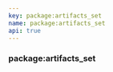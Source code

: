 ```yaml
---
key: package:artifacts_set
name: package:artifacts_set
api: true
---
```


### package:artifacts_set
